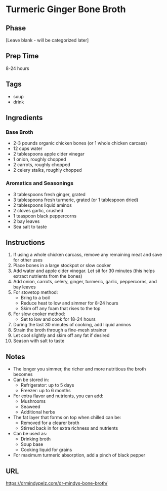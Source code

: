 # Turmeric Ginger Bone Broth

## Phase
[Leave blank - will be categorized later]

## Prep Time
8-24 hours

## Tags
- soup
- drink

## Ingredients

### Base Broth
- 2-3 pounds organic chicken bones (or 1 whole chicken carcass)
- 12 cups water
- 2 tablespoons apple cider vinegar
- 1 onion, roughly chopped
- 2 carrots, roughly chopped
- 2 celery stalks, roughly chopped

### Aromatics and Seasonings
- 3 tablespoons fresh ginger, grated
- 3 tablespoons fresh turmeric, grated (or 1 tablespoon dried)
- 2 tablespoons liquid aminos
- 2 cloves garlic, crushed
- 1 teaspoon black peppercorns
- 2 bay leaves
- Sea salt to taste

## Instructions
1. If using a whole chicken carcass, remove any remaining meat and save for other uses
2. Place bones in a large stockpot or slow cooker
3. Add water and apple cider vinegar. Let sit for 30 minutes (this helps extract nutrients from the bones)
4. Add onion, carrots, celery, ginger, turmeric, garlic, peppercorns, and bay leaves
5. For stovetop method:
   - Bring to a boil
   - Reduce heat to low and simmer for 8-24 hours
   - Skim off any foam that rises to the top
6. For slow cooker method:
   - Set to low and cook for 18-24 hours
7. During the last 30 minutes of cooking, add liquid aminos
8. Strain the broth through a fine-mesh strainer
9. Let cool slightly and skim off any fat if desired
10. Season with salt to taste

## Notes
- The longer you simmer, the richer and more nutritious the broth becomes
- Can be stored in:
  - Refrigerator: up to 5 days
  - Freezer: up to 6 months
- For extra flavor and nutrients, you can add:
  - Mushrooms
  - Seaweed
  - Additional herbs
- The fat layer that forms on top when chilled can be:
  - Removed for a clearer broth
  - Stirred back in for extra richness and nutrients
- Can be used as:
  - Drinking broth
  - Soup base
  - Cooking liquid for grains
- For maximum turmeric absorption, add a pinch of black pepper

## URL
https://drmindypelz.com/dr-mindys-bone-broth/
